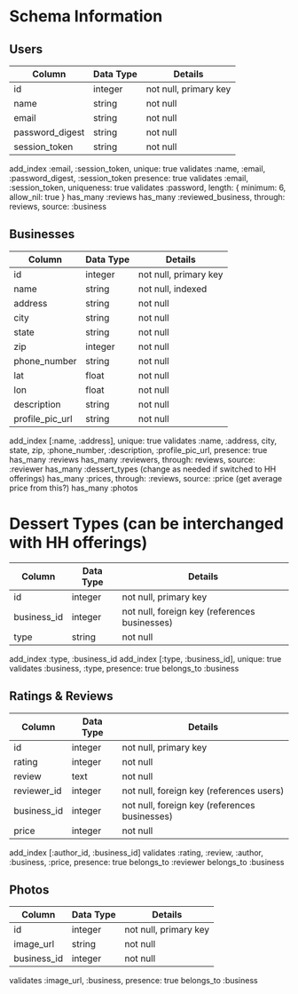 # Schema Information

## Users
Column          | Data Type | Details
--------------- | --------- | -------
id              | integer   | not null, primary key
name            | string    | not null
email           | string    | not null
password_digest | string    | not null
session_token   | string    | not null

add_index :email, :session_token, unique: true
validates :name, :email, :password_digest, :session_token presence: true
validates :email, :session_token, uniqueness: true
validates :password, length: { minimum: 6, allow_nil: true }
has_many :reviews
has_many :reviewed_business, through: reviews, source: :business

## Businesses
Column          | Data Type | Details
--------------- | --------- | -------
id              | integer   | not null, primary key
name            | string    | not null, indexed
address         | string    | not null
city            | string    | not null
state           | string    | not null
zip             | integer   | not null
phone_number    | string    | not null
lat             | float     | not null
lon             | float     | not null
description     | string    | not null
profile_pic_url | string    | not null

add_index [:name, :address], unique: true
validates :name, :address, city, state, zip, :phone_number, :description, :profile_pic_url, presence: true
has_many :reviews
has_many :reviewers, through: reviews, source: :reviewer
has_many :dessert_types (change as needed if switched to HH offerings)
has_many :prices, through: :reviews, source: :price (get average price from this?)
has_many :photos

# Dessert Types (can be interchanged with HH offerings)
Column          | Data Type | Details
--------------- | --------- | -------
id              | integer   | not null, primary key
business_id     | integer   | not null, foreign key (references businesses)
type            | string    | not null

add_index :type, :business_id
add_index [:type, :business_id], unique: true
validates :business, :type, presence: true
belongs_to :business

## Ratings & Reviews
Column          | Data Type | Details
--------------- | --------- | -------
id              | integer   | not null, primary key
rating          | integer   | not null
review          | text      | not null
reviewer_id     | integer   | not null, foreign key (references users)
business_id     | integer   | not null, foreign key (references businesses)
price           | integer   | not null

add_index [:author_id, :business_id]
validates :rating, :review, :author, :business, :price, presence: true
belongs_to :reviewer
belongs_to :business

## Photos
Column          | Data Type | Details
--------------- | --------- | -------
id              | integer   | not null, primary key
image_url       | string    | not null
business_id     | integer   | not null

validates :image_url, :business, presence: true
belongs_to :business

